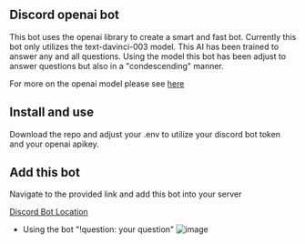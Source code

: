 ## Discord openai bot

This bot uses the openai library to create a smart and fast bot. Currently this bot only utilizes the text-davinci-003 model. This AI has been trained to answer any and all questions. Using the model this bot has been adjust to answer questions but also in a "condescending" manner.

For more on the openai model please see [here](https://beta.openai.com/docs/models/gpt-3)

## Install and use

Download the repo and adjust your .env to utilize your discord bot token and your openai apikey.

## Add this bot

Navigate to the provided link and add this bot into your server

[Discord Bot Location](https://discord.com/developers/applications/1058392053056286720/information)


- Using the bot "!question: your question"
![image](https://user-images.githubusercontent.com/66742430/210098539-a81a517f-9385-4621-81b7-133b395f0eb1.png)

